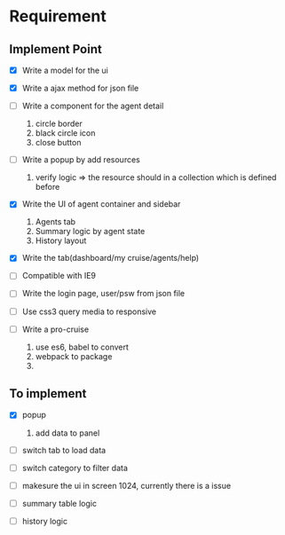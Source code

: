 # Requirement

## Implement Point

- [x] Write a model for the ui
- [x] Write a ajax method for json file
- [ ] Write a component for the agent detail
    1. circle border
    1. black circle icon
    1. close button

- [ ] Write a popup by add resources
    1. verify logic => the resource should in a collection which is defined before

- [x] Write the UI of agent container and sidebar
    1. Agents tab
    2. Summary logic by agent state
    3. History layout

- [x] Write the tab(dashboard/my cruise/agents/help)
- [ ] Compatible with IE9
- [ ] Write the login page, user/psw from json file
- [ ] Use css3 query media to responsive

- [ ] Write a pro-cruise
    1. use es6, babel to convert
    2. webpack to package
    3. 

## To implement

- [x] popup
    1. add data to panel
- [ ] switch tab to load data
- [ ] switch category to filter data
- [ ] makesure the ui in screen 1024, currently there is a issue
- [ ] summary table logic
- [ ] history logic

